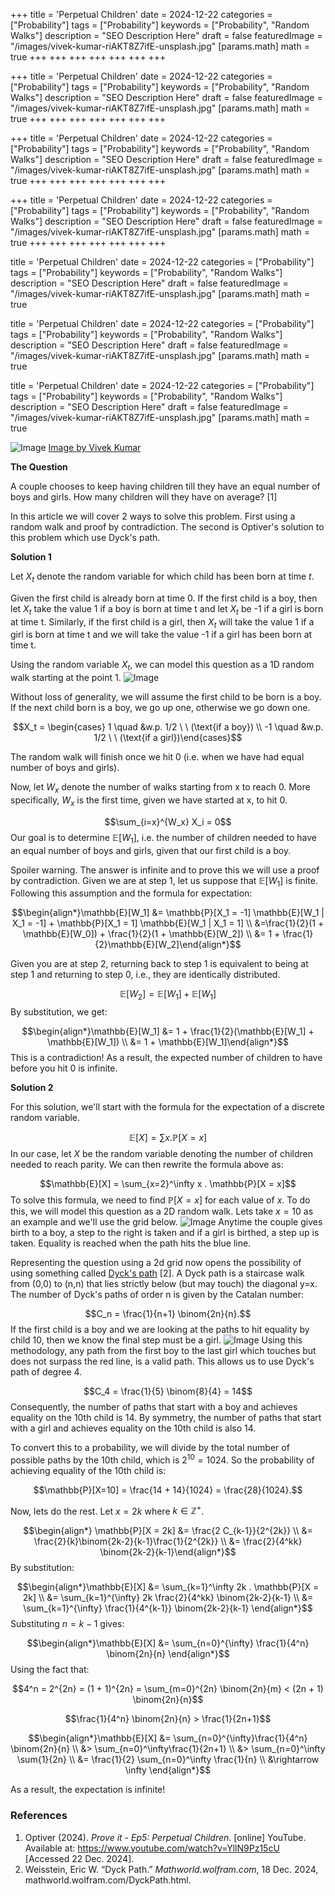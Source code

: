 +++
title = 'Perpetual Children'
date = 2024-12-22
categories = ["Probability"]
tags = ["Probability"]
keywords = ["Probability", "Random Walks"]
description = "SEO Description Here"
draft = false
featuredImage = "/images/vivek-kumar-riAKT8Z7ifE-unsplash.jpg"
[params.math]
math = true
+++
+++
+++
+++
+++
+++
+++

+++
title = 'Perpetual Children'
date = 2024-12-22
categories = ["Probability"]
tags = ["Probability"]
keywords = ["Probability", "Random Walks"]
description = "SEO Description Here"
draft = false
featuredImage = "/images/vivek-kumar-riAKT8Z7ifE-unsplash.jpg"
[params.math]
math = true
+++
+++
+++
+++
+++
+++
+++

+++
title = 'Perpetual Children'
date = 2024-12-22
categories = ["Probability"]
tags = ["Probability"]
keywords = ["Probability", "Random Walks"]
description = "SEO Description Here"
draft = false
featuredImage = "/images/vivek-kumar-riAKT8Z7ifE-unsplash.jpg"
[params.math]
math = true
+++
+++
+++
+++
+++
+++
+++

+++
title = 'Perpetual Children'
date = 2024-12-22
categories = ["Probability"]
tags = ["Probability"]
keywords = ["Probability", "Random Walks"]
description = "SEO Description Here"
draft = false
featuredImage = "/images/vivek-kumar-riAKT8Z7ifE-unsplash.jpg"
[params.math]
math = true
+++
+++
+++
+++
+++
+++
+++


title = 'Perpetual Children'
date = 2024-12-22
categories = ["Probability"]
tags = ["Probability"]
keywords = ["Probability", "Random Walks"]
description = "SEO Description Here"
draft = false
featuredImage = "/images/vivek-kumar-riAKT8Z7ifE-unsplash.jpg"
[params.math]
math = true

title = 'Perpetual Children'
date = 2024-12-22
categories = ["Probability"]
tags = ["Probability"]
keywords = ["Probability", "Random Walks"]
description = "SEO Description Here"
draft = false
featuredImage = "/images/vivek-kumar-riAKT8Z7ifE-unsplash.jpg"
[params.math]
math = true

title = 'Perpetual Children'
date = 2024-12-22
categories = ["Probability"]
tags = ["Probability"]
keywords = ["Probability", "Random Walks"]
description = "SEO Description Here"
draft = false
featuredImage = "/images/vivek-kumar-riAKT8Z7ifE-unsplash.jpg"
[params.math]
math = true


![Image](/images/vivek-kumar-riAKT8Z7ifE-unsplash.jpg)
[Image by Vivek Kumar](https://unsplash.com/@vikceo)

**The Question**

A couple chooses to keep having children till they have an equal number of boys and girls. How many children will they have on average? [1]

In this article we will cover 2 ways to solve this problem. First using a random walk and proof by contradiction. The second is Optiver's solution to this problem which use Dyck's path.

**Solution 1**

Let $X_t$ denote the random variable for which child has been born at time $t$.

Given the first child is already born at time 0. If the first child is a boy, then let $X_t$ take the value 1 if a boy is born at time t and let $X_t$ be -1 if a girl is born at time t. Similarly, if the first child is a girl, then  $X_t$ will take the value 1 if a girl is born at time t and we will take the value -1 if a girl has been born at time t.

Using the random variable $X_t$, we can model this question as a 1D random walk starting at the point 1.
![Image](/images/random_walk_1d.png)

Without loss of generality, we will assume the first child to be born is a boy. If the next child born is a boy, we go up one, otherwise we go down one.

$$X_t = \begin{cases} 1 \quad  &w.p. 1/2 \ \ (\text{if a boy}) \\ -1 \quad &w.p. 1/2 \ \ (\text{if a girl})\end{cases}$$

The random walk will finish once we hit 0 (i.e. when we have had equal number of boys and girls).

Now, let $W_x$ denote the number of walks starting from x to reach 0. More specifically, $W_x$ is the first time, given we have started at x, to hit 0.

$$\sum_{i=x}^{W_x} X_i = 0$$
Our goal is to determine $\mathbb{E}[W_1]$, i.e. the number of children needed to have an equal number of boys and girls, given that our first child is a boy.

Spoiler warning. The answer is infinite and to prove this we will use a proof by contradiction. Given we are at step 1, let us suppose that $\mathbb{E}[W_1]$ is finite. Following this assumption and the formula for expectation:

$$\begin{align*}\mathbb{E}[W_1] &= \mathbb{P}[X_1 = -1] \mathbb{E}[W_1 | X_1 = -1] + \mathbb{P}[X_1 = 1] \mathbb{E}[W_1 | X_1 = 1] \\ &=\frac{1}{2}(1 + \mathbb{E}[W_0]) + \frac{1}{2}(1 + \mathbb{E}[W_2]) \\ &= 1 + \frac{1}{2}\mathbb{E}[W_2]\end{align*}$$

Given you are at step 2, returning back to step 1 is equivalent to being at step 1 and returning to step 0, i.e., they are identically distributed.

$$\mathbb{E}[W_2] = \mathbb{E}[W_1] + \mathbb{E}[W_1]$$
By substitution, we get:

$$\begin{align*}\mathbb{E}[W_1] &= 1 + \frac{1}{2}(\mathbb{E}[W_1] + \mathbb{E}[W_1]) \\ &= 1 + \mathbb{E}[W_1]\end{align*}$$
This is a contradiction! As a result, the expected number of children to have before you hit 0 is infinite.

**Solution 2**

For this solution, we'll start with the formula for the expectation of a discrete random variable.

$$\mathbb{E}[X] = \sum x . \mathbb{P}[X = x]$$
In our case, let $X$ be the random variable denoting the number of children needed to reach parity. We can then rewrite the formula above as:

$$\mathbb{E}[X] = \sum_{x=2}^\infty x . \mathbb{P}[X = x]$$
To solve this formula, we need to find $\mathbb{P}[X = x]$ for each value of $x$. To do this, we will model this question as a 2D random walk. Lets take $x=10$ as an example and we'll use the grid below.
![Image](/images/2d_boy_girl_grid.drawio.png)
Anytime the couple gives birth to a boy, a step to the right is taken and if a girl is birthed, a step up is taken. Equality is reached when the path hits the blue line.

Representing the question using a 2d grid now opens the possibility of using something called [Dyck's path](https://mathworld.wolfram.com/DyckPath.html) [2]. A Dyck path is a staircase walk from (0,0) to (n,n) that lies strictly below (but may touch) the diagonal y=x. The number of Dyck's paths of order n is given by the Catalan number:

$$C_n = \frac{1}{n+1} \binom{2n}{n}.$$
If the first child is a boy and we are looking at the paths to hit equality by child 10, then we know the final step must be a girl.
![Image](/images/2d_boy_girl_grid_dycks.drawio.png)
Using this methodology, any path from the first boy to the last girl which touches but does not surpass the red line, is a valid path. This allows us to use Dyck's path of degree 4.

$$C_4 = \frac{1}{5} \binom{8}{4} = 14$$
Consequently, the number of paths that start with a boy and achieves equality on the 10th child is 14. By symmetry, the number of paths that start with a girl and achieves equality on the 10th child is also 14.

To convert this to a probability, we will divide by the total number of possible paths by the 10th child, which is $2^{10} = 1024$. So the probability of achieving equality of the 10th child is:

$$\mathbb{P}[X=10] = \frac{14 + 14}{1024} = \frac{28}{1024}.$$

Now, lets do the rest. Let $x=2k$ where $k\in \mathbb{Z}^+$.

$$\begin{align*} \mathbb{P}[X = 2k] &= \frac{2 C_{k-1}}{2^{2k}} \\ &= \frac{2}{k}\binom{2k-2}{k-1}\frac{1}{2^{2k}} \\ &= \frac{2}{4^kk} \binom{2k-2}{k-1}\end{align*}$$
By substitution:

$$\begin{align*}\mathbb{E}[X] &= \sum_{k=1}^\infty 2k . \mathbb{P}[X = 2k] \\ &= \sum_{k=1}^{\infty} 2k \frac{2}{4^kk} \binom{2k-2}{k-1} \\ &= \sum_{k=1}^{\infty} \frac{1}{4^{k-1}} \binom{2k-2}{k-1} \end{align*}$$
Substituting $n = k-1$ gives:

$$\begin{align*}\mathbb{E}[X] &= \sum_{n=0}^{\infty} \frac{1}{4^n} \binom{2n}{n} \end{align*}$$
Using the fact that:

$$4^n = 2^{2n} = (1 + 1)^{2n} = \sum_{m=0}^{2n} \binom{2n}{m} < (2n + 1) \binom{2n}{n}$$

$$\frac{1}{4^n} \binom{2n}{n} > \frac{1}{2n+1}$$

$$\begin{align*}\mathbb{E}[X] &= \sum_{n=0}^{\infty}\frac{1}{4^n} \binom{2n}{n} \\ &> \sum_{n=0}^\infty\frac{1}{2n+1} \\ &> \sum_{n=0}^\infty \sum{1}{2n} \\ &= \frac{1}{2} \sum_{n=0}^\infty \frac{1}{n} \\ &\rightarrow \infty \end{align*}$$

As a result, the expectation is infinite!

### References
1. Optiver (2024). _Prove it - Ep5: Perpetual Children_. [online] YouTube. Available at: https://www.youtube.com/watch?v=YllN9Pz15cU [Accessed 22 Dec. 2024].
2. Weisstein, Eric W. “Dyck Path.” _Mathworld.wolfram.com_, 18 Dec. 2024, mathworld.wolfram.com/DyckPath.html.
